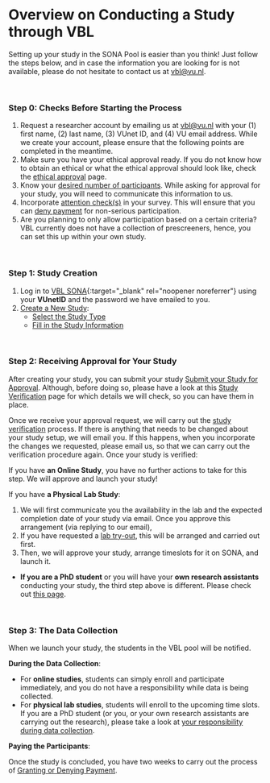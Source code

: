 
# Overview on Conducting a Study through VBL

Setting up your study in the SONA Pool is easier than you think! Just follow the steps below, and in case the information you are looking for is not available, please do not hesitate to contact us at [vbl@vu.nl](mailto:vbl@vu.nl).

<br>

### Step 0: Checks Before Starting the Process

1. Request a researcher account by emailing us at [vbl@vu.nl](mailto:vbl@vu.nl) with your (1) first name, (2) last name, (3) VUnet ID, and (4) VU email address. While we create your account, please ensure that the following points are completed in the meantime.       
2. Make sure you have your ethical approval ready. If you do not know how to obtain an ethical or what the ethical approval should look like, check the [ethical approval](ethical-approval) page.         
3. Know your [desired number of participants](desired-number-of-participants). While asking for approval for your study, you will need to communicate this information to us.
4. Incorporate [attention check(s)](attention-checks) in your survey. This will ensure that you can [deny payment](granting-or-denying-payment) for non-serious participation.       
5. Are you planning to only allow participation based on a certain criteria? VBL currently does not have a collection of prescreeners, hence, you can set this up within your own study.

<br>

### Step 1: Study Creation

1. Log in to [VBL SONA](https://vu-vbl.sona-systems.com){:target="_blank" rel="noopener noreferrer"} using your **VUnetID** and the password we have emailed to you.		
2. [Create a New Study](create-a-new-study):		
    - [Select the Study Type](select-the-study-type)		
    - [Fill in the Study Information](fill-in-the-study-information)		

<br>

### Step 2: Receiving Approval for Your Study

After creating your study, you can submit your study [Submit your Study for Approval](submission-for-approval). Although, before doing so, please have a look at this [Study Verification](study-verification) page for which details we will check, so you can have them in place.

Once we receive your approval request, we will carry out the [study verification](study-verification) process. If there is anything that needs to be changed about your study setup, we will email you. If this happens, when you incorporate the changes we requested, please email us, so that we can carry out the verification procedure again. Once your study is verified: 

If you have **an Online Study**, you have no further actions to take for this step. We will approve and launch your study!

If you have **a Physical Lab Study**:

1. We will first communicate you the availability in the lab and the expected completion date of your study via email. Once you approve this arrangement (via replying to our email),
2. If you have requested a [lab try-out](lab-try-out), this will be arranged and carried out first.
3. Then, we will approve your study, arrange timeslots for it on SONA, and launch it.

- **If you are a PhD student** or you will have your **own research assistants** conducting your study, the third step above is different. Please check out [this page](arranging-lab-study-yourself).

<br>

### Step 3: The Data Collection

When we launch your study, the students in the VBL pool will be notified.

**During the Data Collection**: 

- For **online studies**, students can simply enroll and participate immediately, and you do not have a responsibility while data is being collected.
- For **physical lab studies**, students will enroll to the upcoming time slots. If you are a PhD student (or you, or your own research assistants are carrying out the research), please take a look at [your responsibility during data collection](responsibility-during-data-collection).

**Paying the Participants**:

Once the study is concluded, you have two weeks to carry out the process of [Granting or Denying Payment](granting-or-denying-payment). 
